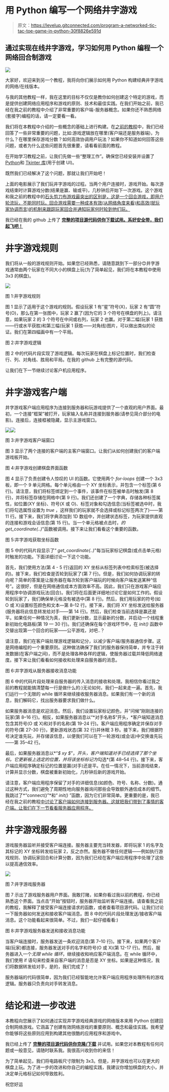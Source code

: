 # 用 Python 编写一个网络井字游戏

> 原文：<https://levelup.gitconnected.com/program-a-networked-tic-tac-toe-game-in-python-30f8826e591d>

## 通过实现在线井字游戏，学习如何用 Python 编程一个网络回合制游戏

![](img/81a7284a030155c38724bc06f559722c.png)

大家好，欢迎来到另一个教程，我将向你们展示如何用 Python 构建经典井字游戏的网络/在线版本。

与我的其他教程一样，我在这里的目标不仅仅是教你如何创建这个特定的游戏，而是提供创建网络应用程序和游戏的原则、技术和最佳实践。在我们开始之前，我已经在我之前的教程中介绍了非常重要的客户端-服务器概念。如果你还不熟悉网络(套接字)编程的话，请一定要看一看。

我们将在本教程中介绍的一些概念的基础上进行构建。在[之前的教程](/program-your-first-multiple-user-network-game-in-python-9f4cc3650de2?source=friends_link&sk=312059e7967875fdbf4c7b67520bbdc9)中，我们已经回答了一些非常重要的问题，比如:游戏逻辑放在哪里(客户端还是服务器端)，为什么？在哪里保存游戏分数？如何高效协调用户玩法？如果你不知道如何回答这些问题，或者为什么这些问题首先很重要，请看看前面的教程。

在开始学习教程之前，让我们先做一些“整理工作”。确保您已经安装并设置了[Python](https://www.python.org/downloads/)和 [Tkinter 库](https://tkdocs.com/tutorial/install.html)(用于创建 UI)。

既然我们已经解决了这个问题，那就让我们开始吧！

上面的电影展示了我们玩井字游戏的过程。当两个用户连接时，游戏开始。每次游戏结束时计算游戏分数(结果是赢、输或平)，几秒钟后开始下一次游戏。这个游戏和我之前的教程中的[石头剪刀布游戏最突出的区别是，这是一个回合游戏，即用户轮流玩，不能同时玩。回合游戏需要一种成本有效(从网络角度来看)和高效(就玩家协调而言)的机制来跟踪玩家回合并通知玩家何时轮到他们玩。](/program-your-first-multiple-user-network-game-in-python-9f4cc3650de2)

我已经在我的 github 上传了 [**完整的项目源代码供你下载试用。系好安全带，我们起飞吧！**](https://github.com/effiongcharles/tic_tac_toe_network_game)

# 井字游戏规则

我们将从一般的游戏规则开始。如果您已经熟悉，请随意跳到下一部分😊井字游戏通常由两个玩家在不同大小的棋盘上玩(为了简单起见，我们将在本教程中使用 3x3 的棋盘)。

![](img/320cef92c9bf09b05238592ddff25527.png)

图 1:井字游戏规则

图 1 显示了适用于这个游戏的规则。假设玩家 1 有“星”符号(X)，玩家 2 有“圆”符号(O)，那么在第一张图中，玩家 2 赢了(因为它的 3 个符号在棋盘的列上)。请注意，如果玩家 2 的 3 个符号在中间或右列，玩家 2 也赢。对于第二幅(玩家 1 获胜——行或水平获胜)和第三幅(玩家 1 获胜——对角线)图片，可以做出类似的论证。我们在第四幅画中有一个平局。

图 2:井字游戏逻辑

图 2 中的代码片段实现了游戏逻辑。每次玩家在棋盘上标记位置时，我们检查行、列、对角线、胜局和平局。在我的 github 上有完整的源代码。

让我们在下一节继续讨论客户机应用程序。

# 井字游戏客户端

井字游戏客户端应用程序为连接到服务器和玩游戏提供了一个直观的用户界面。最初，一个连接“框架”被打开，玩家输入名称并连接到服务器(请参见简介部分的电影)。连接后，连接框被隐藏，显示主游戏窗口。

![](img/ba787fcab4f0b4ab5408b835afaf36c4.png)![](img/4653e063b9eac86f7048e3cbf94b02e4.png)

图 3:井字游戏客户端窗口

图 3 显示了两个连接的客户端的主客户端窗口。让我们从如何创建我们的客户端游戏板开始。

图 4:井字游戏创建棋盘界面函数

图 4 显示了负责创建令人惊叹的 UI 的函数。它使用两个 *for-loops* 创建一个 3x3 板，即一个 9 单元网格。每个单元格由一个 XY 坐标表示，并包含一个标签(第 6 行)。请注意，我们将标签绑定到一个事件，该事件在标签被单击时触发(第 8 行)，并将标签存储在网格中(第 9 行)。我们还创建了一个字典，存储各种标签属性，如位置(XY 坐标)、符号(X 或 O)、标签对象和勾选信息(当标签被选中时，我们将勾选属性设置为 *true* ，这样我们的玩家就不会选择或标记标签两次了)——第 11 行。接下来，我们将字典添加到 1D 数组中，并创建状态标签，为玩家提供直观的连接和游戏会话信息(第 15 行)。当一个单元格被点击时，*的 get_coordinate(..)*"函数被调用。接下来让我们看看这个重要的函数。

图 5:井字游戏获取坐标函数

图 5 中的代码片段显示了“ *get_coordinate(..)*"每当玩家标记棋盘(或点击单元格)时触发的功能。下面详细讨论一下这个功能。

首先，我们使用方法(第 4 - 5 行)返回的 XY 坐标从标签列表中检索标签(被选择的)。接下来，我们检查是否轮到玩家了(第 7 行)。但是，我们如何协调玩家的转向呢？简单的答案是让服务器在每次轮到客户端玩的时候向客户端发送某种“信号”。这很好，但是在网络通信成本方面效率不高。因此，我们只在游戏客户端应用程序中协调游戏玩法(回合)。我们将在后面更详细地讨论它是如何工作的。假设轮到玩家了，我们确保单元格没有被选中(第 8 行)。然后，我们用玩家的符号(如 O 或 X)设置标签颜色和文本—第 8–12 行。接下来，我们将 XY 坐标发送给服务器(服务器将此信息转发给对手——第 14 行)。然后，我们检查当前选择是赢还是平。如果任何一种情况为真，我们更新分数，显示最新的分数，并启动一个线程重新初始化电路板(第 19 — 30 行)。我们还确保在每个游戏环节中，在 *init()* 函数中交替出现第一个回合的玩家——公平游戏，对吧..？

请注意，我们在客户端处理游戏逻辑和记分，以减少客户端/服务器通信步骤。这是网络编程的一个重要原则。这种做法确保了我们的服务器保持简单，并专注于转发数据(在客户端之间)，而不是处理各种各样的逻辑，使服务器过载并降低网络速度。接下来让我们看看如何接收和处理来自服务器的消息。

图 6:井字游戏从服务器接收消息功能

图 6 中的代码片段处理来自服务器的传入消息的接收和处理。我相信你看过我之前的教程就能搞清楚每一行是做什么的:)无论如何，我们一起来走一遍。首先，我们运行一个无限的 while 循环来继续接收服务器消息。如果我们有一个新的消息，我们解码它，找出服务器要求我们做什么。

如果服务器消息是欢迎消息。然后，我们设置玩家标记颜色，并“问候”刚刚连接的玩家(第 8–16 行)。相反，如果服务器消息以“*对手名称$”开头，*客户端知道消息包含其符号(O 或 X)和对手的名称(第 19-24 行)。客户端应用程序确定并保存对手的符号(第 27-30 行)，更新游戏状态(第 32 行)并休眠 3 秒。接下来，我们根据符号决定谁先玩，并存储该信息，以便我们可以在下一轮游戏(或会话)中交换谁先玩——第 35–42 行。

最后，如果服务器消息以*“*$ xy $*”，*开头，客户端知道对手已经选择了那个坐标。它更新板上选定的位置，并将该坐标标记为*勾选*(第 48–54 行)。接下来，客户端应用程序确定标记的位置是赢(对手)还是平。在任一情况下，当前游戏结束，计算并显示分数，棋盘被重新初始化，几秒钟后新的游戏开始。

请注意，客户端应用程序保留了对手的详细信息(如颜色、符号、名称、分数)。通过这种方式，我们避免了周期性地向服务器询问那些会导致额外通信成本的细节。我跳过了*“connect()”*和“ *init()* ”函数，因为它们非常简单。更重要的是，我已经在我之前的教程[中讨论了客户端如何连接到服务器。这就把我们带到了事情的客户端。让我们在下一节看看服务器应用程序。](/program-your-first-multiple-user-network-game-in-python-9f4cc3650de2?source=friends_link&sk=312059e7967875fdbf4c7b67520bbdc9)

# 井字游戏服务器

游戏服务器监听并接受客户端连接。服务器主要充当转发器，即将玩家 1 的名字及其标记的 XY 坐标转发给玩家 2，反之亦然。服务器不做任何逻辑——例如执行游戏规则、协调玩家回合和计算分数，因为我们已经在客户端应用程序中处理了这些以提高通信效率。

![](img/9c28f9b8a1b7bb258d65d748abeb50a5.png)

图 7:井字游戏服务器

图 7 示出了游戏服务器用户界面。我敢打赌，如果你看过我以前的教程，你已经熟悉这个界面。当点击“开始”按钮时，服务器开始监听客户端连接。请查看我之前的教程，我解释了接受客户端连接请求的函数，或者查看项目源代码。让我们讨论一下服务器如何发送和接收客户端消息。图 8 中的代码片段处理发送/接收客户端消息。这个功能看起来很简单。不过，我们一起仔细看看:)

图 8:井字游戏服务器发送和接收消息功能

当客户端连接时，服务器发送一条欢迎消息(第 7–10 行)。接下来，如果两个客户端(玩家)都连接，服务器发送对手的名字和符号(O 或 X)(第 12-17 行)。然后，服务器进入一个*无限 while 循环*，继续接收和响应客户端消息。在 while 循环中，我们使用 if 语句来检查来自客户端的消息是否是 XY 坐标。如果是这种情况，我们将数据转发给对手，是的，我们完成了！

服务器端的代码很简单，因为我们已经智能地允许客户端应用程序处理所有的游戏逻辑。服务器只负责向对手转发消息。

# 结论和进一步改进

本教程向您展示了如何通过实现井字游戏经典游戏的网络版本来用 Python 创建回合制网络游戏。它涵盖了创建有效网络游戏的重要原则、概念和最佳实践。我希望你能够将这些原则应用到构建其他很酷的应用程序和游戏中。

我已经上传了 [**完整的项目源代码供你克隆/下载**](https://github.com/effiongcharles/tic_tac_toe_network_game) 并试用。如果您对本教程有任何问题或一般意见，请随时联系我。我很高兴收到你的来信！

为了简单起见，我们将电路板尺寸限制为 3x3。但是，井字游戏也可以在更大的棋盘上玩。为了进一步的改进和你自己的编程实践，我建议你增加棋盘的大小，并决定单元格标记如何导致胜利。

祝您好运